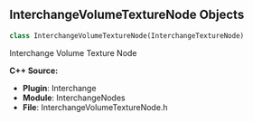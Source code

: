 ## InterchangeVolumeTextureNode Objects

```python
class InterchangeVolumeTextureNode(InterchangeTextureNode)
```

Interchange Volume Texture Node

**C++ Source:**

- **Plugin**: Interchange
- **Module**: InterchangeNodes
- **File**: InterchangeVolumeTextureNode.h

<a id="unreal.InterchangeMaterialInstanceNode"></a>